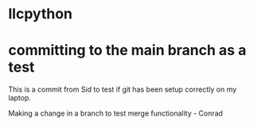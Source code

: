 # llcpython
# committing to the main branch as a test

This is a commit from Sid to test if git has been setup correctly on my laptop.

Making a change in a branch to test merge functionality - Conrad
